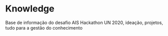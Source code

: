 # Knowledge
Base de informação do desafio AIS Hackathon UN 2020, ideação, projetos, tudo para a gestão do conhecimento
